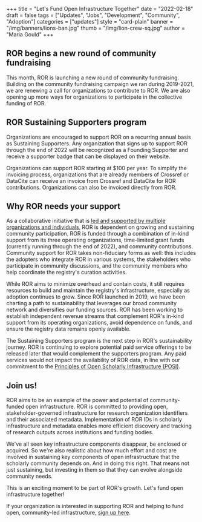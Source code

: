 +++
title = "Let's Fund Open Infrastructure Together"
date = "2022-02-18"
draft = false
tags = ["Updates", "Jobs", "Development", "Community", "Adoption"]
categories = ["updates"]
style = "card-plain"
banner = "/img/banners/lions-ban.jpg"
thumb = "/img/lion-crew-sq.jpg"
author = "Maria Gould"
+++

## **ROR begins a new round of community fundraising**

This month, ROR is launching a new round of community fundraising. Building on the community fundraising campaign we ran during 2019-2021, we are renewing a call for organizations to contribute to ROR. We are also opening up more ways for organizations to participate in the collective funding of ROR.

## **ROR Sustaining Supporters program**

Organizations are encouraged to support ROR on a recurring annual basis as Sustaining Supporters. Any organization that signs up to support ROR through the end of 2022 will be recognized as a Founding Supporter and receive a supporter badge that can be displayed on their website.

Organizations can support ROR starting at $100 per year. To simplify the invoicing process, organizations that are already members of Crossref or DataCite can receive an invoice from Crossref and DataCite for ROR contributions. Organizations can also be invoiced directly from ROR.

## **Why ROR needs your support**

As a collaborative initiative that is [led and supported by multiple organizations and individuals](https://ror.org/governance), ROR is dependent on growing and sustaining community participation. ROR is funded through a combination of in-kind support from its three operating organizations, time-limited grant funds (currently running through the end of 2022), and community contributions. Community support for ROR takes non-fiduciary forms as well: this includes the adopters who integrate ROR in various systems, the stakeholders who participate in community discussions, and the community members who help coordinate the registry's curation activities.

While ROR aims to minimize overhead and contain costs, it still requires resources to build and maintain the registry's infrastructure, especially as adoption continues to grow. Since ROR launched in 2019, we have been charting a path to sustainability that leverages our broad community network and diversifies our funding sources. ROR has been working to establish independent revenue streams that complement ROR's in-kind support from its operating organizations, avoid dependence on funds, and ensure the registry data remains openly available.

The Sustaining Supporters program is the next step in ROR's sustainability journey. ROR is continuing to explore potential paid service offerings to be released later that would complement the supporters program. Any paid services would not impact the availability of ROR data, in line with our commitment to the [Principles of Open Scholarly Infrastructure (POSI)](https://openscholarlyinfrastructure.org/).

## **Join us!** 

ROR aims to be an example of the power and potential of community-funded open infrastructure. ROR is committed to providing open, stakeholder-governed infrastructure for research organization identifiers and their associated metadata. Implementation of ROR IDs in scholarly infrastructure and metadata enables more efficient discovery and tracking of research outputs across institutions and funding bodies.

We've all seen key infrastructure components disappear, be enclosed or acquired. So we're also realistic about how much effort and cost are involved in sustaining key components of open infrastructure that the scholarly community depends on. And in doing this right. That means not just sustaining, but investing in them so that they can evolve alongside community needs.

This is an exciting moment to be part of ROR's growth. Let's fund open infrastructure together!

If your organization is interested in supporting ROR and helping to fund open, community-led infrastructure, [sign up here](https://ror.org/sustain/).
